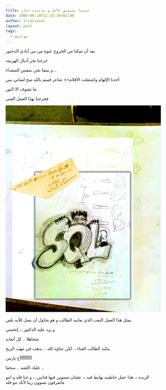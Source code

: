 ```yaml
---
title: عندما يستفيق الأمل و ماعنده دخان
date: 2009-06-10T21:15:34+03:00
author: Irrational
layout: post
tags:
  - سواليف
---
```


بعد أن تمكنا من الخروج عنوة من بين أيادي الدختور

خرجنا نجر أذيال الهزيمه

و بينما نحن نتنفس الصعداء ..

أخذنا الإلهام واشتغلت الأقلام<< شاعر قسم بالله صح لساني بس

ما تشوف الا النور

فخرجنا بهذا العمل الفني

![نظم قواعد البيانات](/assets/files/2009/06/ww-1.jpg)

يمثل هذا العمل التعب الذي يعانيه الطالب و هو يحاول أن يصل للأيه بلص

و يرد عليه الدكتور ،، إتخسي

متجاهلا .. كل أتعابه

يتكبد الطالب العناء .. لكن عناؤه كله .. يذهب في مهب الريح

آآآآآآآآآآخ يازمن

عليك اللعنه .. سحقا ..

الزبده ،، هذا عمل حاطينه نهايط فيه ،، عشان مسوين فيها فنانين ،، و حنا فله و انتو ماتعرفون تسوون زينا لأنك مو فله
